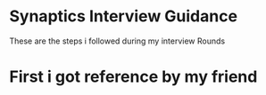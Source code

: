 # Synaptics Interview Guidance
These are the steps i followed during my interview Rounds
# First i got reference by my friend 


